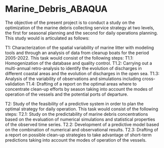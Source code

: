 # Marine_Debris_ABAQUA

The objective of the present project is to conduct a study on the optimization of the marine debris collecting service strategy at two levels, the first for seasonal planning and the second for daily operations planning. This study would is articulated as follows:

T1: Characterization of the spatial variability of marine litter with modeling tools and through an analysis of data from cleanup boats for the period 2005-2022.
This task would consist of the following steps:
  T1.1: Homogenization of the database and quality control.
  T1.2: Carrying out a multi-annual retro-analysis to identify the evolution of discharges in different coastal areas and the evolution of discharges in the open sea. 
  T1.3: Analysis of the variability of observations and simulations including cross-validation
  T1.4: Drafting of a report on the optimal areas where to concentrate clean-up efforts by season taking into account the modes of operation of the vessels and the        potential ports of departure.

T2: Study of the feasibility of a predictive system in order to plan the optimal strategy for daily operation.
This task would consist of the following steps:
  T2.1: Study on the predictability of marine debris concentrations based on the evaluation of numerical simulations and statistical properties of the observed time series.
  T2.2: Development of a predictive model based on the combination of numerical and observational results.
  T2.3: Drafting of a report on possible clean-up strategies to take advantage of short-term predictions taking into account the modes of operation of the vessels. 
